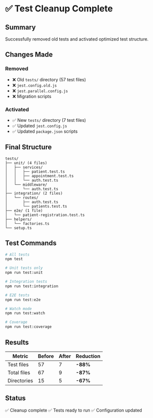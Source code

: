 # ✅ Test Cleanup Complete

## Summary
Successfully removed old tests and activated optimized test structure.

## Changes Made

### Removed
- ❌ Old `tests/` directory (57 test files)
- ❌ `jest.config.old.js`
- ❌ `jest.parallel.config.js`
- ❌ Migration scripts

### Activated
- ✅ New `tests/` directory (7 test files)
- ✅ Updated `jest.config.js`
- ✅ Updated `package.json` scripts

## Final Structure

```
tests/
├── unit/ (4 files)
│   ├── services/
│   │   ├── patient.test.ts
│   │   ├── appointment.test.ts
│   │   └── auth.test.ts
│   └── middleware/
│       └── auth.test.ts
├── integration/ (2 files)
│   └── routes/
│       ├── auth.test.ts
│       └── patients.test.ts
├── e2e/ (1 file)
│   └── patient-registration.test.ts
├── helpers/
│   └── factories.ts
└── setup.ts
```

## Test Commands

```bash
# All tests
npm test

# Unit tests only
npm run test:unit

# Integration tests
npm run test:integration

# E2E tests
npm run test:e2e

# Watch mode
npm run test:watch

# Coverage
npm run test:coverage
```

## Results

| Metric | Before | After | Reduction |
|--------|--------|-------|-----------|
| Test files | 57 | 7 | **-88%** |
| Total files | 67 | 9 | **-87%** |
| Directories | 15 | 5 | **-67%** |

## Status
✅ Cleanup complete
✅ Tests ready to run
✅ Configuration updated
